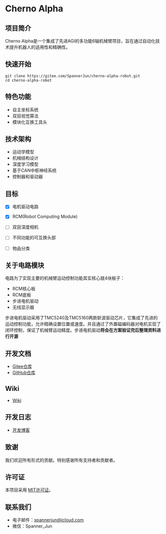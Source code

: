 # Cherno Alpha



## 项目简介
Cherno Alpha是一个集成了先进AGI的多功能6轴机械臂项目，旨在通过自动化技术提升机器人的适用性和精确性。

## 快速开始
```
git clone https://gitee.com/SpannerJun/cherno-alpha-robot.git
cd cherno-alpha-robot
```

## 特色功能
- 自主坐标系统
- 双目视觉算法
- 模块化互换工具头

## 技术架构
- 运动学模型
- 机械结构设计
- 深度学习模型
- 基于CAN中枢神经系统
- 控制器和驱动器

## 目标

- [X] 电机驱动电路
- [X] RCM(Robot Computing Module)
- [ ] 双目深度相机
- [ ] 不同功能的可互换头部
- [ ] 物品分类


## 关于电路模块

电路为了实现主要的机械臂运动控制功能其实核心就4块板子：

* RCM核心板
* RCM底板
* 步进电机驱动
* 无线显示器

步进电机驱动采用了TMC5240及TMC5160两款斩波驱动芯片，它集成了先进的运动控制功能，允许精确设置位置或速度。并且通过了外置磁编码器对电机实现了闭环控制，保证了机械臂运动精度。步进电机驱动**将会在方案验证完后整理资料进行开源**


## 开发文档
- [Gitee仓库](https://gitee.com/SpannerJun/cherno-alpha-robot)
- [GitHub仓库](https://github.com/SpannerJun/ChernoAlpha-Robot)

## Wiki
- [Wiki](https://gitee.com/SpannerJun/cherno-alpha-robot/wikis/Home)

## 开发日志
- [开发博客](https://www.spannerjun.club/category/Cherno-Alpha/)

## 致谢
我们欢迎所有形式的贡献。特别感谢所有支持者和贡献者。

## 许可证
本项目采用 [MIT许可证](LICENSE)。

## 联系我们
- 电子邮件：spannerjun@icloud.com
- 微信：Spanner_Jun
